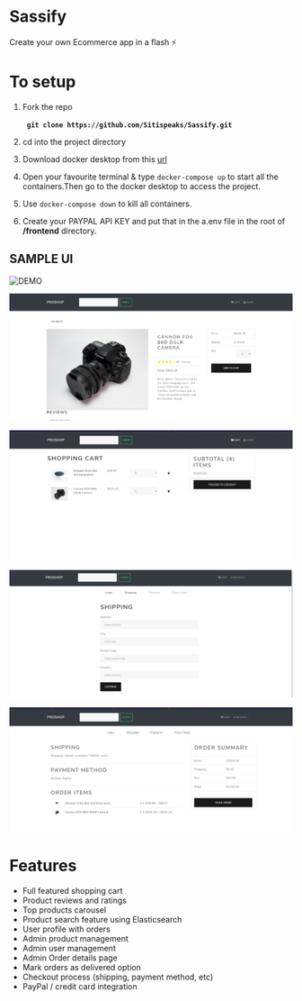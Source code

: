 # Sassify
Create your own Ecommerce app in a flash ⚡

# To setup
1.  Fork the repo

    <b>``` git clone https://github.com/Sitispeaks/Sassify.git```</b>

2. cd into the project directory

3. Download docker desktop from this <a href="https://desktop.docker.com/win/stable/amd64/Docker%20Desktop%20Installer.exe">url</a>

4. Open your favourite terminal & type ```docker-compose up``` to start all the containers.Then go to the docker desktop to access the project.

5. Use ```docker-compose down``` to kill all containers.

6. Create your PAYPAL API KEY and put that in the a.env file in the root of <b>/frontend</b> directory.

## SAMPLE UI
![DEMO](https://github.com/bradtraversy/proshop_mern/blob/master/uploads/Screen%20Shot%202020-09-29%20at%205.50.52%20PM.png)

![DEMO](https://raw.githubusercontent.com/Sitispeaks/Sassify/main/product_details.png)

![DEMO](https://raw.githubusercontent.com/Sitispeaks/Sassify/main/cart.png)

![DEMO](https://raw.githubusercontent.com/Sitispeaks/Sassify/main/shipping.png)

![DEMO](https://raw.githubusercontent.com/Sitispeaks/Sassify/main/placeorder.png)


# Features
* Full featured shopping cart
* Product reviews and ratings
* Top products carousel
* Product search feature using Elasticsearch
* User profile with orders
* Admin product management
* Admin user management
* Admin Order details page
* Mark orders as delivered option
* Checkout process (shipping, payment method, etc)
* PayPal / credit card integration
